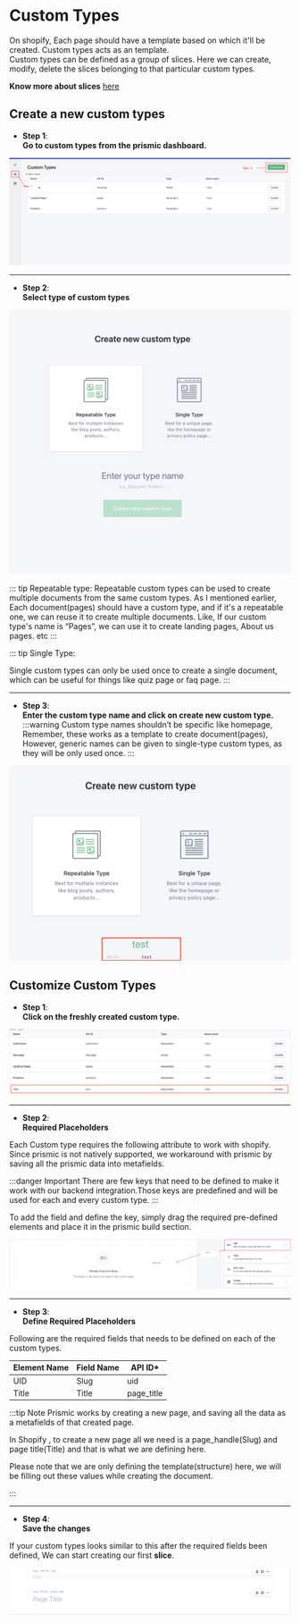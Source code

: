 # Custom Types
On shopify, Each page should have a template based on which it'll be created. Custom types acts as an template.  
Custom types can be defined as a group of slices. Here we can create, modify, delete the slices belonging to that particular custom types.  

**Know more about slices**
<a class="green-link" href="./slices.html">here</a>

## Create a new custom types

<div class="block-space"></div>

* **Step 1**:  
**Go to custom types from the prismic dashboard.**

<img src='../public/image-add.png' />

<div class="block-space"></div>

-----

* **Step 2**:  
**Select type of custom types**

<img src='../public/custom-types.png' />

::: tip Repeatable type:
Repeatable custom types can be used to create multiple documents from the same custom types. As I mentioned earlier, Each document(pages) should have a custom type, and if it's a repeatable one, we can reuse it to create multiple documents. 
Like, If our custom type's name is “Pages”, we can use it to create landing pages, About us pages. etc
:::

::: tip Single Type:

Single custom types can only be used once to create a single document, which can be useful for things like quiz page or faq page. 
:::

<div class="block-space"></div>

-----

* **Step 3**:  
**Enter the custom type name and click on create new custom type.**
:::warning
Custom type names shouldn’t be specific like homepage,  
Remember, these works as a template to create document(pages),  
However, generic names can be given to single-type custom types, as they will be only used once.
:::

<img src="../public/custom-type-name.png" />

<div class="block-space"></div>


## Customize Custom Types

<div class="block-space"></div>

* **Step 1**:  
**Click on the freshly created custom type.**

<img src='../public/select-custom-types.png' />

<div class="block-space"></div>

-----

* **Step 2**:  
**Required Placeholders**

Each Custom type requires the following attribute to work with shopify. 
Since prismic is not natively supported, we workaround with prismic by saving all the prismic data into metafields. 

:::danger Important
 There are few keys that need to be defined to make it work with our backend integration.Those keys are predefined and will be used for each and every custom type.
:::

To add the field and define the key, simply drag the required pre-defined elements and place it in the prismic build section.

<img src='../public/define-fields.png' />

<div class="block-space"></div>

-----

* **Step 3**:  
**Define Required Placeholders**

Following are the required fields that needs to be defined on each of the custom types. 

|      Element  Name    |        Field Name    |     API ID*            |                            
| --------------------- | ---------------------| --------------------- |
|           UID         |          Slug        | uid                   |
|           Title       |          Title       | page_title            |


:::tip Note
Prismic works by creating a new page, and saving all the data as a metafields of that created page.

In Shopify , to create a new page all we need is a page_handle(Slug)  and page title(Title) and that is what we are defining here. 

Please note that we are only defining the template(structure) here, we will be filling out these values while creating the document. 

:::

<div class="block-space"></div>

-----

* **Step 4**:  
**Save the changes**

If your custom types looks similar to this after the required fields been defined, We can start creating our first **slice**. 

<img src='../public/required-fields.png' />